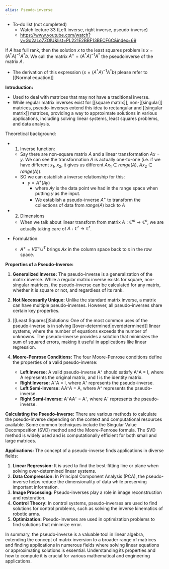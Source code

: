 ```yaml
---
alias: Pseudo-inverse
---
```


- To-do list (not completed)
	- Watch lecture 33 (Left inverse, right inverse, pseudo-inverse)
	- https://www.youtube.com/watch?v=Go2aLo7ZOlU&list=PL221E2BBF13BECF6C&index=69

If $A$ has full rank, then the solution $x$ to the least squares problem is $x = (A^*A)^{-1}A^*b$. We call the matrix $A^+ = (A^*A)^{-1}A^*$ the pseudoinverse of the matrix $A$. 
- The derivation of this expression ($x = (A^*A)^{-1}A^*b$) please refer to [[Normal equation]]

**Introduction:**
- Used to deal with matrices that may not have a traditional inverse. 
- While regular matrix inverses exist for [[square matrix]], non-[[singular]] matrices, pseudo-inverses extend this idea to rectangular and [[singular matrix]] matrices, providing a way to approximate solutions in various applications, including solving linear systems, least squares problems, and data analysis.

Theoretical background:
- 1. Inverse function:
	- Say there are non-square matrix $A$ and a linear transformation $Ax = y$. We can see the transformation $A$ is actually one-to-one (i.e. if we have different $x_1$, $x_2$, it gives us different $Ax_1 \in range(A)$, $Ax_2 \in range(A)$). 
	- SO we can establish a inverse relationship for this:
		- $y = A^+(Ay)$
			- where $Ay$ is the data point we had in the range space when putting $y$ as the input.
			- We establish a pseudo-inverse $A^+$ to transform the collections of data from $range(A)$ back to $A$ 
- 2. Dimensions
	- When we talk about linear transform from matrix $A: \mathbb{C}^m \rightarrow \mathbb{C}^n$, we are actually taking care of $A: \mathbb{C}^r \rightarrow \mathbb{C}^r$. 

- Formulation:
	- $A^+ = V\Sigma^+U^T$ brings $Ax$ in the column space back to $x$ in the row space. 

**Properties of a Pseudo-Inverse:**

1. **Generalized Inverse:** The pseudo-inverse is a generalization of the matrix inverse. While a regular matrix inverse exists for square, non-singular matrices, the pseudo-inverse can be calculated for any matrix, whether it is square or not, and regardless of its rank.

2. **Not Necessarily Unique:** Unlike the standard matrix inverse, a matrix can have multiple pseudo-inverses. However, all pseudo-inverses share certain key properties.

3. [[Least Squares]]Solutions: One of the most common uses of the pseudo-inverse is in solving [[over-determined|overdetermined]] linear systems, where the number of equations exceeds the number of unknowns. The pseudo-inverse provides a solution that minimizes the sum of squared errors, making it useful in applications like linear regression.

4. **Moore-Penrose Conditions:** The four Moore-Penrose conditions define the properties of a valid pseudo-inverse:
   - **Left Inverse:** A valid pseudo-inverse A⁺ should satisfy A⁺A = I, where A represents the original matrix, and I is the identity matrix.
   - **Right Inverse:** A⁺A = I, where A⁺ represents the pseudo-inverse.
   - **Left Semi-Inverse:** AA⁺A = A, where A⁺ represents the pseudo-inverse.
   - **Right Semi-Inverse:** A⁺AA⁺ = A⁺, where A⁺ represents the pseudo-inverse.

**Calculating the Pseudo-Inverse:**
There are various methods to calculate the pseudo-inverse depending on the context and computational resources available. Some common techniques include the Singular Value Decomposition (SVD) method and the Moore-Penrose formula. The SVD method is widely used and is computationally efficient for both small and large matrices.

**Applications:**
The concept of a pseudo-inverse finds applications in diverse fields:
1. **Linear Regression:** It is used to find the best-fitting line or plane when solving over-determined linear systems.
2. **Data Compression:** In Principal Component Analysis (PCA), the pseudo-inverse helps reduce the dimensionality of data while preserving important information.
3. **Image Processing:** Pseudo-inverses play a role in image reconstruction and restoration.
4. **Control Theory:** In control systems, pseudo-inverses are used to find solutions for control problems, such as solving the inverse kinematics of robotic arms.
5. **Optimization:** Pseudo-inverses are used in optimization problems to find solutions that minimize error.

In summary, the pseudo-inverse is a valuable tool in linear algebra, extending the concept of matrix inversion to a broader range of matrices and finding applications in numerous fields where solving linear equations or approximating solutions is essential. Understanding its properties and how to compute it is crucial for various mathematical and engineering applications.